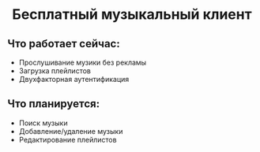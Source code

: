 <h1 align="center">Бесплатный музыкальный клиент</h1>

<h2>Что работает сейчас:</h2>
<ul>
  <li>Прослушивание музики без рекламы</li>
  <li>Загрузка плейлистов</li>
  <li>Двухфакторная аутентификация</li>
</ul>
<h2>Что планируется:</h2>
<ul>
  <li>Поиск музыки</li>
  <li>Добавление/удаление музыки</li>
  <li>Редактирование плейлистов</li>
</ul>
